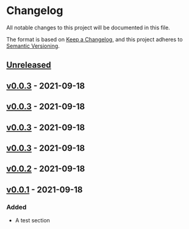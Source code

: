 # Changelog

All notable changes to this project will be documented in this file.

The format is based on [Keep a Changelog](https://keepachangelog.com/en/1.0.0/),
and this project adheres to [Semantic Versioning](https://semver.org/spec/v2.0.0.html).

## [Unreleased]

## [v0.0.3] - 2021-09-18

## [v0.0.3] - 2021-09-18

## [v0.0.3] - 2021-09-18

## [v0.0.3] - 2021-09-18

## [v0.0.2] - 2021-09-18

## [v0.0.1] - 2021-09-18

### Added

-   A test section

[Unreleased]: https://github.com/BenDev9/deployment-testing/compare/v0.0.3...HEAD

[v0.0.3]: https://github.com/BenDev9/deployment-testing/compare/v0.0.3...v0.0.3

[v0.0.3]: https://github.com/BenDev9/deployment-testing/compare/v0.0.3...v0.0.3

[v0.0.3]: https://github.com/BenDev9/deployment-testing/compare/v0.0.3...v0.0.3

[v0.0.3]: https://github.com/BenDev9/deployment-testing/compare/v0.0.2...v0.0.3

[v0.0.2]: https://github.com/BenDev9/deployment-testing/compare/v0.0.1...v0.0.2

[v0.0.1]: https://github.com/BenDev9/deployment-testing/compare/d7a6c40665876e5ea6d15da52969bf8c1ca0d045...v0.0.1
